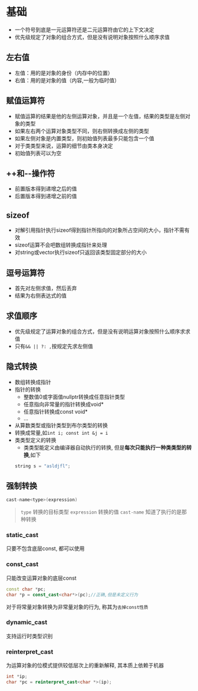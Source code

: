 # 基础
- 一个符号到底是一元运算符还是二元运算符由它的上下文决定
- 优先级规定了对象的组合方式，但是没有说明对象按照什么顺序求值

## 左右值
- 左值：用的是对象的身份（内存中的位置）
- 右值：用的是对象的值（内容,一般为临时值）

## 赋值运算符
- 赋值运算的结果是他的左侧运算对象，并且是一个左值，结果的类型是左侧对象的类型
- 如果左右两个运算对象类型不同，则右侧转换成左侧的类型
- 如果左侧对象是内置类型，则初始值列表最多只能包含一个值
- 对于类类型来说，运算的细节由类本身决定
- 初始值列表可以为空

## ++和--操作符
- 前置版本得到递增之后的值
- 后置版本得到递增之前的值

## sizeof
- 对解引用指针执行sizeof得到指针所指向的对象所占空间的大小，指针不需有效
- sizeof运算不会吧数组转换成指针来处理
- 对string或vector执行sizeof只返回该类型固定部分的大小

## 逗号运算符
- 首先对左侧求值，然后丢弃
- 结果为右侧表达式的值

## 求值顺序
- 优先级规定了运算对象的组合方式，但是没有说明运算对象按照什么顺序求求值
- 只有`&& || ?: ,`按规定先求左侧值

## 隐式转换
* 数组转换成指针
* 指针的转换
    * 整数值0或字面值nullptr转换成任意指针类型
    * 任意指向非常量的指针转换成void*
    * 任意指针转换成const void*
    * ...
* 从算数类型或指针类型到布尔类型的转换
* 转换成常量,如`int i; const int &j = i`
* 类类型定义的转换
    * 类类型能定义由编译器自动执行的转换, 但是**每次只能执行一种类类型的转换**,如下
    ```c++
    string s = "asldjfl";
    ```

## 强制转换

```C++
cast-name<type>(expression)
```
>`type` 转换的目标类型
>`expression` 转换的值
>`cast-name` 知道了执行的是那种转换

### static_cast
只要不包含底层const, 都可以使用

### const_cast
只能改变运算对象的底层const
```C++
const char *pc;
char *p = const_cast<char*>(pc);//正确,但是未定义行为
```
对于将常量对象转换为非常量对象的行为, 称其为`去掉const性质`

### dynamic_cast
支持运行时类型识别

### reinterpret_cast
为运算对象的位模式提供较低层次上的重新解释, 其本质上依赖于机器
```C++
int *ip;
char *pc = reinterpret_cast<char *>(ip);
```

